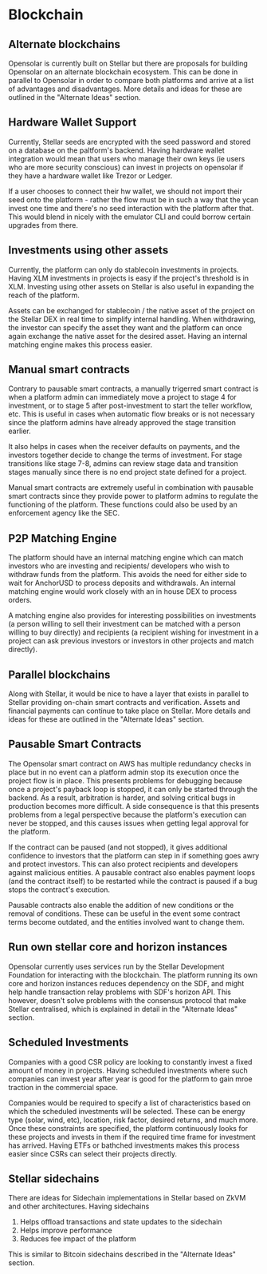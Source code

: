 # Blockchain

## Alternate blockchains

Opensolar is currently built on Stellar but there are proposals for building Opensolar on an alternate blockchain ecosystem. This can be done in parallel to Opensolar in order to compare both platforms and arrive at a list of advantages and disadvantages. More details and ideas for these are outlined in the "Alternate Ideas" section.

## Hardware Wallet Support

Currently, Stellar seeds are encrypted with the seed password and stored on a database on the paltform's backend. Having hardware wallet integration would mean that users who manage their own keys \(ie users who are more security conscious\) can invest in projects on opensolar if they have a hardware wallet like Trezor or Ledger.

If a user chooses to connect their hw wallet, we should not import their seed onto the platform - rather the flow must be in such a way that the ycan invest one time and there's no seed interaction with the platform after that. This would blend in nicely with the emulator CLI and could borrow certain upgrades from there.

## Investments using other assets

Currently, the platform can only do stablecoin investments in projects. Having XLM investments in projects is easy if the project's threshold is in XLM. Investing using other assets on Stellar is also useful in expanding the reach of the platform.

Assets can be exchanged for stablecoin / the native asset of the project on the Stellar DEX in real time to simplify internal handling. When withdrawing, the investor can specify the asset they want and the platform can once again exchange the native asset for the desired asset. Having an internal matching engine makes this process easier.

## Manual smart contracts

Contrary to pausable smart contracts, a manually trigerred smart contract is when a platform admin can immediately move a project to stage 4 for investment, or to stage 5 after post-investment to start the teller workflow, etc. This is useful in cases when automatic flow breaks or is not necessary since the platform admins have already approved the stage transition earlier.

It also helps in cases when the receiver defaults on payments, and the investors together decide to change the terms of investment. For stage transitions like stage 7-8, admins can review stage data and transition stages manually since there is no end project state defined for a project.

Manual smart contracts are extremely useful in combination with pausable smart contracts since they provide power to platform admins to regulate the functioning of the platform. These functions could also be used by an enforcement agency like the SEC.

## P2P Matching Engine

The platform should have an internal matching engine which can match investors who are investing and recipients/ developers who wish to withdraw funds from the platform. This avoids the need for either side to wait for AnchorUSD to process deposits and withdrawals. An internal matching engine would work closely with an in house DEX to process orders.

A matching engine also provides for interesting possibilities on investments \(a person willing to sell their investment can be matched with a person willing to buy directly\) and recipients \(a recipient wishing for investment in a project can ask previous investors or investors in other projects and match directly\).

## Parallel blockchains

Along with Stellar, it would be nice to have a layer that exists in parallel to Stellar providing on-chain smart contracts and verification. Assets and financial payments can continue to take place on Stellar. More details and ideas for these are outlined in the "Alternate Ideas" section.

## Pausable Smart Contracts

The Opensolar smart contract on AWS has multiple redundancy checks in place but in no event can a platform admin stop its execution once the project flow is in place. This presents problems for debugging because once a project's payback loop is stopped, it can only be started through the backend. As a result, arbitration is harder, and solving critical bugs in production becomes more difficult. A side consequence is that this presents problems from a legal perspective because the platform's execution can never be stopped, and this causes issues when getting legal approval for the platform.

If the contract can be paused \(and not stopped\), it gives additional confidence to investors that the platform can step in if something goes awry and protect investors. This can also protect recipients and developers against malicious entities. A pausable contract also enables payment loops \(and the contract itself\) to be restarted while the contract is paused if a bug stops the contract's execution.

Pausable contracts also enable the addition of new conditions or the removal of conditions. These can be useful in the event some contract terms become outdated, and the entities involved want to change them.

## Run own stellar core and horizon instances

Opensolar currently uses services run by the Stellar Development Foundation for interacting with the blockchain. The platform running its own core and horizon instances reduces dependency on the SDF, and might help handle transaction relay problems with SDF's horizon API. This however, doesn't solve problems with the consensus protocol that make Stellar centralised, which is explained in detail in the "Alternate Ideas" section.

## Scheduled Investments

Companies with a good CSR policy are looking to constantly invest a fixed amount of money in projects. Having scheduled investments where such companies can invest year after year is good for the platform to gain mroe traction in the commercial space.

Companies would be required to specify a list of characteristics based on which the scheduled investments will be selected. These can be energy type \(solar, wind, etc\), location, risk factor, desired returns, and much more. Once these constraints are specified, the platform continuously looks for these projects and invests in them if the required time frame for investment has arrived. Having ETFs or bathched investments makes this process easier since CSRs can select their projects directly.

## Stellar sidechains

There are ideas for Sidechain implementations in Stellar based on ZkVM and other architectures. Having sidechains

1. Helps offload transactions and state updates to the sidechain
2. Helps improve performance
3. Reduces fee impact of the platform

This is similar to Bitcoin sidechains described in the "Alternate Ideas" section.

